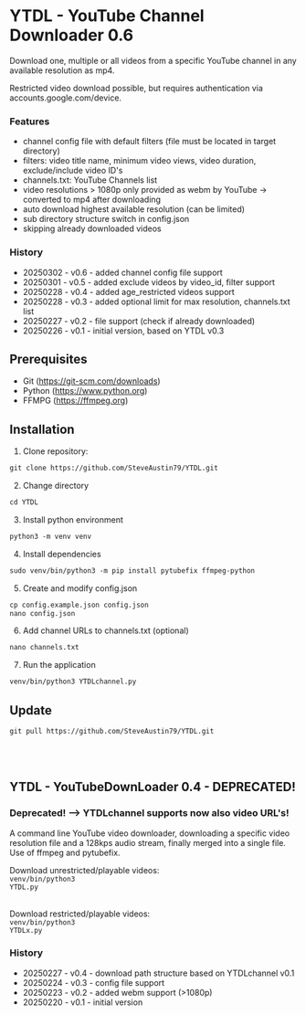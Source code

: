 # YTDL - YouTube Channel Downloader 0.6
Download one, multiple or all videos from a specific YouTube channel in any available resolution as mp4.

Restricted video download possible, but requires authentication via accounts.google.com/device.

### Features
- channel config file with default filters (file must be located in target directory)
- filters: video title name, minimum video views, video duration, exclude/include video ID's 
- channels.txt: YouTube Channels list
- video resolutions > 1080p only provided as webm by YouTube -> converted to mp4 after downloading
- auto download highest available resolution (can be limited)
- sub directory structure switch in config.json
- skipping already downloaded videos

### History
- 20250302 - v0.6 - added channel config file support 
- 20250301 - v0.5 - added exclude videos by video_id, filter support 
- 20250228 - v0.4 - added age_restricted videos support 
- 20250228 - v0.3 - added optional limit for max resolution, channels.txt list
- 20250227 - v0.2 - file support (check if already downloaded)
- 20250226 - v0.1 - initial version, based on YTDL v0.3

## Prerequisites
- Git (https://git-scm.com/downloads)
- Python (https://www.python.org)
- FFMPG (https://ffmpeg.org)

## Installation
1. Clone repository:
```diff
git clone https://github.com/SteveAustin79/YTDL.git
```
2. Change directory
```diff
cd YTDL
```
3. Install python environment
```diff
python3 -m venv venv
```
4. Install dependencies
```diff
sudo venv/bin/python3 -m pip install pytubefix ffmpeg-python
```
5. Create and modify config.json
```diff
cp config.example.json config.json
nano config.json
```
6. Add channel URLs to channels.txt (optional)
```diff
nano channels.txt
```
7. Run the application
```diff
venv/bin/python3 YTDLchannel.py
```

## Update
```diff
git pull https://github.com/SteveAustin79/YTDL.git
```

<br/><br/>

## YTDL - YouTubeDownLoader 0.4 - DEPRECATED!

### Deprecated! --> YTDLchannel supports now also video URL's!

A command line YouTube video downloader, downloading a specific video resolution file and a 128kps audio stream, finally merged into a single file. Use of ffmpeg and pytubefix.

Download unrestricted/playable videos:<br/>
<code>venv/bin/python3 YTDL.py</code><br/><br/>

Download restricted/playable videos:<br/>
<code>venv/bin/python3 YTDLx.py</code>

### History
- 20250227 - v0.4 - download path structure based on YTDLchannel v0.1
- 20250224 - v0.3 - config file support
- 20250223 - v0.2 - added webm support (>1080p)
- 20250220 - v0.1 - initial version